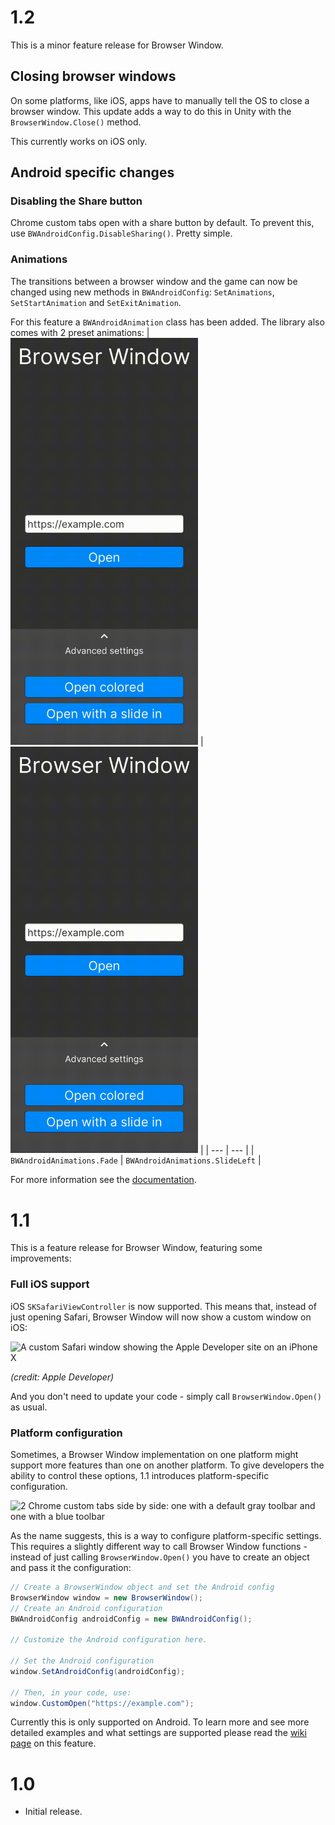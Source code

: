 # 1.2
This is a minor feature release for Browser Window.

## Closing browser windows
On some platforms, like iOS, apps have to manually tell the OS to close a browser window. This update adds a way to do this in Unity with the `BrowserWindow.Close()` method.

This currently works on iOS only.

## Android specific changes
### Disabling the Share button
Chrome custom tabs open with a share button by default. To prevent this, use `BWAndroidConfig.DisableSharing()`. Pretty simple.

### Animations
The transitions between a browser window and the game can now be changed using new methods in `BWAndroidConfig`: `SetAnimations`, `SetStartAnimation` and `SetExitAnimation`.

For this feature a `BWAndroidAnimation` class has been added. The library also comes with 2 preset animations:
| <img alt="A GIF showing a Chrome window with example.com fading in" src="https://raw.githubusercontent.com/githubcatw/BrowserWindow/dev/DocumentationAssets/animation_fade.gif" width="300px"/> | <img alt="A GIF showing a Chrome window with example.com sliding in" src="https://raw.githubusercontent.com/githubcatw/BrowserWindow/dev/DocumentationAssets/animation_slide.gif" width="300px"/> |
| --- | --- |
| `BWAndroidAnimations.Fade` | `BWAndroidAnimations.SlideLeft` |

For more information see the [documentation](https://github.com/githubcatw/BrowserWindow/wiki/Android-platform-specific-customization#bwandroidconfigsetanimationsbwandroidanimations-bwandroidanimations).

# 1.1
This is a feature release for Browser Window, featuring some improvements:
### Full iOS support
iOS `SKSafariViewController` is now supported. This means that, instead of just opening Safari, Browser Window will now show a custom window on iOS:

<img src="https://devimages-cdn.apple.com/wwdc-services/articles/images/5988B8A3-851E-41E2-9754-AAA6DD38A1B4/2048.jpeg" alt="A custom Safari window showing the Apple Developer site on an iPhone X" width="500px"/>

_(credit: Apple Developer)_

And you don't need to update your code - simply call `BrowserWindow.Open()` as usual.

### Platform configuration
Sometimes, a Browser Window implementation on one platform might support more features than one on another platform. To give developers the ability to control these options, 1.1 introduces platform-specific configuration.

<img src="https://user-images.githubusercontent.com/17374742/219452879-0765effc-d749-469c-b325-37f9f0cf3a6e.png" alt="2 Chrome custom tabs side by side: one with a default gray toolbar and one with a blue toolbar" width="500px"/>

As the name suggests, this is a way to configure platform-specific settings. This requires a slightly different way to call Browser Window functions - instead of just calling `BrowserWindow.Open()` you have to create an object and pass it the configuration:

```c#
// Create a BrowserWindow object and set the Android config
BrowserWindow window = new BrowserWindow();
// Create an Android configuration
BWAndroidConfig androidConfig = new BWAndroidConfig();

// Customize the Android configuration here.

// Set the Android configuration
window.SetAndroidConfig(androidConfig);

// Then, in your code, use:
window.CustomOpen("https://example.com");
```

Currently this is only supported on Android. To learn more and see more detailed examples and what settings are supported please read the [wiki page](https://github.com/githubcatw/BrowserWindow/wiki/Platform-specific-customization) on this feature.

# 1.0
- Initial release. 
